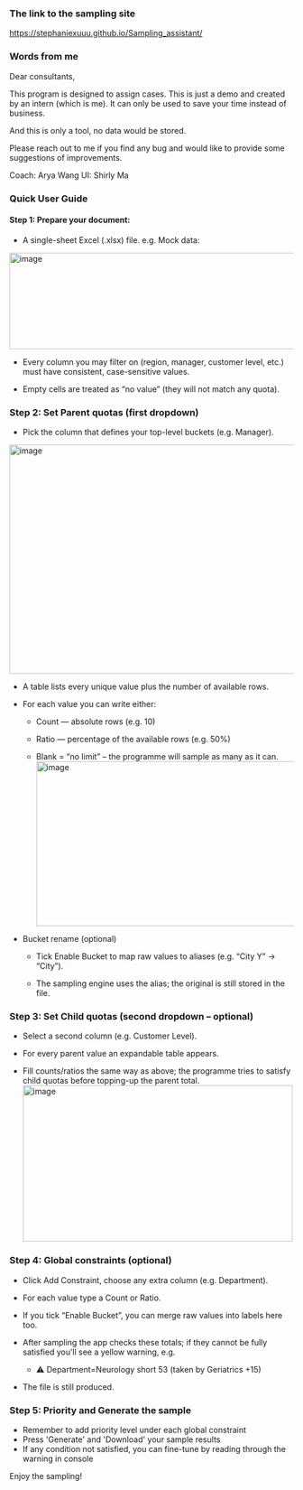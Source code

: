 ### The link to the sampling site
https://stephaniexuuu.github.io/Sampling_assistant/

### Words from me
Dear consultants,

This program is designed to assign cases. This is just a demo and created by an intern (which is me). It can only be used to save your time instead of business. 

And this is only a tool, no data would be stored.

Please reach out to me if you find any bug and would like to provide some suggestions of improvements.

Coach: Arya Wang
UI: Shirly Ma 

### Quick User Guide

#### Step 1: Prepare your document:
- A single-sheet Excel (.xlsx) file.
e.g. Mock data:
<img width="694" height="171" alt="image" src="https://github.com/user-attachments/assets/47c9d15e-6eda-45e7-9566-4da4f76b074a" />

- Every column you may filter on (region, manager, customer level, etc.) must have consistent, case-sensitive values.

- Empty cells are treated as “no value” (they will not match any quota).

### Step 2: Set Parent quotas (first dropdown)
- Pick the column that defines your top-level buckets (e.g. Manager).
<img width="943" height="406" alt="image" src="https://github.com/user-attachments/assets/3dff7ac5-1443-4fd1-8d24-0ee4ae01c9a8" />

- A table lists every unique value plus the number of available rows.

- For each value you can write either:

    - Count — absolute rows (e.g. 10)

    - Ratio — percentage of the available rows (e.g. 50%)

    - Blank = “no limit” – the programme will sample as many as it can.
      <img width="937" height="292" alt="image" src="https://github.com/user-attachments/assets/27623bd0-14fb-4830-b68f-6b6814e71864" />


- Bucket rename (optional)

    - Tick Enable Bucket to map raw values to aliases (e.g. “City Y” → “City”).

    - The sampling engine uses the alias; the original is still stored in the file.
### Step 3: Set Child quotas (second dropdown – optional)
- Select a second column (e.g. Customer Level).

- For every parent value an expandable table appears.

- Fill counts/ratios the same way as above; the programme tries to satisfy child quotas before topping-up the parent total.
  <img width="478" height="277" alt="image" src="https://github.com/user-attachments/assets/0a959c6e-b100-4384-9c64-f4db4113a5c7" />


### Step 4: Global constraints (optional)
- Click Add Constraint, choose any extra column (e.g. Department).

- For each value type a Count or Ratio.

- If you tick “Enable Bucket”, you can merge raw values into labels here too.

- After sampling the app checks these totals; if they cannot be fully satisfied you’ll see a yellow warning, e.g.

    - ⚠️ Department=Neurology short 53 (taken by Geriatrics +15)

- The file is still produced.

### Step 5: Priority and Generate the sample
- Remember to add priority level under each global constraint
- Press 'Generate' and 'Download' your sample results
- If any condition not satisfied, you can fine-tune by reading through the warning in console

Enjoy the sampling!
